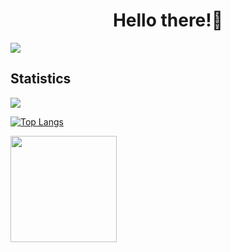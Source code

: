 <h1 align="center">Hello there!👋</h1>

<a href="https://linkedin.com/in/l1s"><img src="https://img.shields.io/badge/LinkedIn-0077B5?style=for-the-badge&logo=linkedin&logoColor=white" /></a>

## Statistics 

[![](https://github-readme-stats.vercel.app/api?username=YarikRevich&show_icons=true&theme=highcontrast)](https://github.com/anuraghazra/github-readme-stats)

[![Top Langs](https://github-readme-stats.vercel.app/api/top-langs/?username=YarikRevich&hide=c%2B%2B,cmake,makefile,html,css,starlark,hcl,shaderlab,hlsl,tcl,glsl,shell,dockerfile,vim%20script&langs_count=15)](https://github.com/anuraghazra/github-readme-stats)

<img src="https://github-readme-streak-stats.herokuapp.com/?user=YarikRevich" height = "170" align=center />


